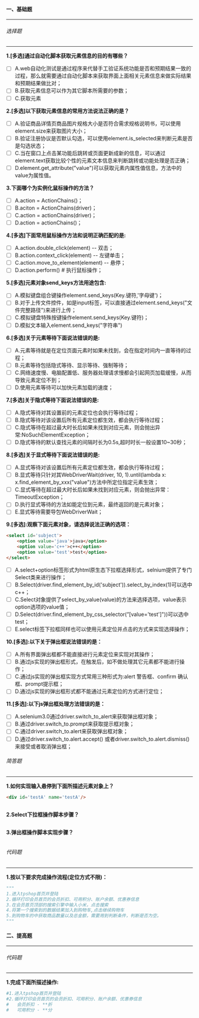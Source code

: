 #### 一、基础题

---

###### 选择题

---

**1.[多选]通过自动化脚本获取元素信息的目的有哪些？**

- [ ] A.web自动化测试是通过程序来代替手工验证系统功能是否和预期结果一致的过程，那么就需要通过自动化脚本来获取界面上面相关元素信息来做实际结果和预期结果做比对；
- [ ] B.获取元素信息可以作为其它脚本所需要的参数；
- [ ] C.获取元素

**2.[多选]以下获取元素信息的常用方法说法正确的是？**

- [ ] A.验证商品详情页商品图片规格大小是否符合需求规格说明书，可以使用element.size来获取图片大小；
- [ ] B.验证注册协议是否默认勾选，可以使用element.is_selected来判断元素是否是勾选状态；
- [ ] C.当在窗口上点击某功能后跳转或页面更新成新的信息，可以通过element.text获取比较个性的元素文本信息来判断跳转或功能处理是否正确；
- [ ] D.element.get_attribute("value")可以获取元素内属性值信息，方法中的value为属性值。

**3.下面哪个为实例化鼠标操作的方法？**

- [ ] A.action = ActionChains()；
- [ ] B.aciton = ActionChains(driver)；
- [ ] C.action = actionChains(driver)；
- [ ] D.action = actionChains()；

**4.[多选]下面常用鼠标操作方法和说明正确匹配的是:**

- [ ] A.action.double_click(element)  -- 双击；
- [ ] B.action.context_click(element) -- 左键单击；
- [ ] C.action.move_to_element(element) -- 悬停；
- [ ] D.action.perform() # 执行鼠标操作；

**5.[多选]元素对象send_keys方法用途包含:**

- [ ] A.模拟键盘组合键操作element.send_keys(Key.键符,'字母键')；
- [ ] B.对于上传文件控件，如是input标签，可以直接通过element.send_keys("文件完整路径")来进行上传；
- [ ] C.模拟键盘特殊按键操作element.send_keys(Key.键符)；
- [ ] D.模拟文本输入element.send_keys("字符串")

**6.[多选]关于元素等待下面说法错误的是:**

- [ ] A.元素等待就是在定位页面元素时如果未找到，会在指定时间内一直等待的过程；
- [ ] B.元素等待包括隐式等待、显示等待、强制等待；
- [ ] C.网络速度慢、电脑配置低、服务器处理请求慢都会引起网页加载缓慢，从而导致元素定位不到；
- [ ] D.使用元素等待可以加快元素加载的速度；

**7.[多选]关于隐式等待下面说法错误的是:**

- [ ] A.隐式等待对其设置前的元素定位也会执行等待过程；
- [ ] B.隐式等待对该设置后所有元素定位都生效，都会执行等待过程；
- [ ] C.隐式等待在超过最大时长后如果未找到对应元素，则会抛出异常:NoSuchElementException；
- [ ] D.隐式等待的默认查找元素的间隔时长为0.5s,超时时长一般设置10~30秒；

**8.[多选]关于显式等待下面说法错误的是:**

- [ ] A.显式等待对该设置后所有元素定位都生效，都会执行等待过程；
- [ ] B.显式等待只针对其WebDriverWait(driver, 10, 1).until(lambda x: x.find_element_by_xxx("value")方法中所定位指定元素生效；
- [ ] C.显式等待在超过最大时长后如果未找到对应元素，则会抛出异常：TimeoutException；
- [ ] D.执行显式等待的方法如能定位到元素，最终返回的是元素对象；
- [ ] E.显式等待需要导包WebDriverWait；

**9.[多选]:观察下面元素对象，请选择说法正确的选项：**

```html
<select id='subject'>
    <option value='java'>java</option>
    <option value='c++'>c++</option>
    <option value='test'>test</option>
</select>
```

- [ ] A.select+option标签形式为html原生态下拉框选择形式，selnium提供了专门Select类来进行操作；
- [ ] B.Select(driver.find_element_by_id('subject')).select_by_index(1)可以选中c++；
- [ ] C.Select对象提供了select_by_value(value)的方法来选择选项，value表示option选项的value值；
- [ ] D.Select(driver.find_element_by_css_selector(”[value='test']"))可以选中test；
- [ ] E.select标签下拉框同样也可以使用元素定位并点击的方式来实现选择操作；

**10.[多选]:以下关于弹出框说法错误的是：**

- [ ] A.所有界面弹出框都不能直接进行元素定位来实现对其操作；
- [ ] B.通过js实现的弹出框形式，在触发后，如不做处理其它元素都不能进行操作；
- [ ] C.通过js实现的弹出框实现方式常用三种形式为:alert 警告框、confirm 确认框、prompt提示框；
- [ ] D.通过js实现的弹出框形式都不能通过元素定位的方式进行定位；

**11.[多选]:以下js弹出框处理方法错误的是：**

- [ ] A.selenium3.0通过driver.switch_to_alert来获取弹出框对象；
- [ ] B.通过driver.switch_to.prompt来获取提示框对象；
- [ ] C.通过driver.switch_to.alert来获取弹出框对象；
- [ ] D.通过driver.switch_to.alert.accept() 或者driver.switch_to.alert.dismiss()来接受或者取消弹出框；

###### 简答题

---

**1.如何实现输入悬停到下面所描述元素对象上？**

```html
<div id='testA' name='testA'/>
```

```python

```

**2.Select下拉框操作脚本步骤？**

```python

```

**3.弹出框操作脚本实现步骤？**

```python

```

###### 代码题

---

**1.按以下要求完成操作流程(定位方式不限)：**

```python
"""
1.进入tpshop首页并登陆
2.循环打印会员首页的会员折扣、可用积分、账户余额、优惠券信息
3.在会员首页顶部的搜索引擎中输入小米，点击搜索
4.将第一个搜索到的数据结果加入到购物车,点击继续购物车
5.到购物车的中获取商品数量以及总金额，需要用到判断条件，判断是否为空。
"""
```

#### 二、提高题

---

###### 代码题

---

**1.完成下面所描述操作:**

```python
#1.进入tpshop首页并登陆
#2.循环打印会员首页的会员折扣、可用积分、账户余额、优惠券信息
# 	会员折扣 - **折
#   可用积分 - **分
```










